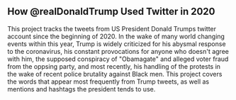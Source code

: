 ## How @realDonaldTrump Used Twitter in 2020
This project tracks the tweets from US President Donald Trumps twitter account since the beginning of 2020. In the wake of many 
world changing events within this year, Trump is widely criticized for his abysmal response to
the coronavirus, his constant provocations for anyone who doesn't agree with him, the supposed conspiracy of "Obamagate" and alleged
voter fraud from the oppsing party, and most recently, his handling of the protests in the wake of recent police brutality against Black men.
This project covers the words that appear most frequently from Trump tweets, as well as mentions and hashtags the president tends to use.
